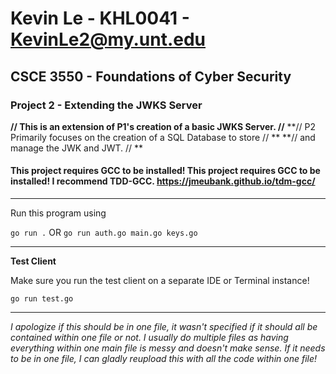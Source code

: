 # Kevin Le - KHL0041 - KevinLe2@my.unt.edu

## CSCE 3550 - Foundations of Cyber Security

### Project 2 - Extending the JWKS Server

**// This is an extension of P1's creation of a basic JWKS Server. //**
**// P2 Primarily focuses on the creation of a SQL Database to store //
**
**// and manage the JWK and JWT. //
**

#### This project requires GCC to be installed! This project requires GCC to be installed! I recommend TDD-GCC.  https://jmeubank.github.io/tdm-gcc/

------------


Run this program using

`go run .`
OR
`go run auth.go main.go keys.go`

------------

**Test Client**

Make sure you run the test client on a separate IDE or Terminal instance!

`go run test.go`

------------



*I apologize if this should be in one file, it wasn't specified if it should all be contained within one file or not. I usually do multiple files as having everything within one main file is messy and doesn't make sense.*
*If it needs to be in one file, I can gladly reupload this with all the code within one file!*
